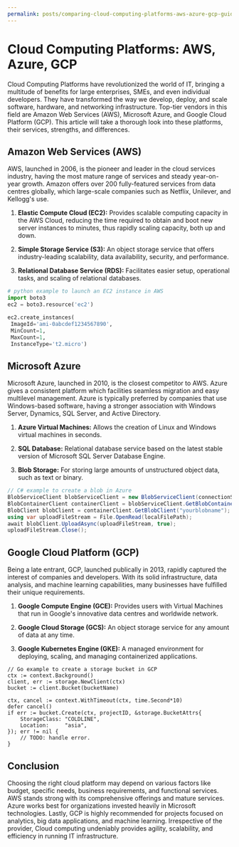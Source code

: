 ```yaml
---
permalink: posts/comparing-cloud-computing-platforms-aws-azure-gcp-guide
---
```


# Cloud Computing Platforms: AWS, Azure, GCP

Cloud Computing Platforms have revolutionized the world of IT, bringing a multitude of benefits for large enterprises, SMEs, and even individual developers. They have transformed the way we develop, deploy, and scale software, hardware, and networking infrastructure. Top-tier vendors in this field are Amazon Web Services (AWS), Microsoft Azure, and Google Cloud Platform (GCP). This article will take a thorough look into these platforms, their services, strengths, and differences.

## Amazon Web Services (AWS)

AWS, launched in 2006, is the pioneer and leader in the cloud services industry, having the most mature range of services and steady year-on-year growth. Amazon offers over 200 fully-featured services from data centres globally, which large-scale companies such as Netflix, Unilever, and Kellogg's use.

1. **Elastic Compute Cloud (EC2):** Provides scalable computing capacity in the AWS Cloud, reducing the time required to obtain and boot new server instances to minutes, thus rapidly scaling capacity, both up and down.

2. **Simple Storage Service (S3):** An object storage service that offers industry-leading scalability, data availability, security, and performance.

3. **Relational Database Service (RDS):** Facilitates easier setup, operational tasks, and scaling of relational databases.

```python
# python example to launch an EC2 instance in AWS
import boto3
ec2 = boto3.resource('ec2')

ec2.create_instances(
 ImageId='ami-0abcdef1234567890',
 MinCount=1,
 MaxCount=1,
 InstanceType='t2.micro')
```

## Microsoft Azure

Microsoft Azure, launched in 2010, is the closest competitor to AWS. Azure gives a consistent platform which facilities seamless migration and easy multilevel management. Azure is typically preferred by companies that use Windows-based software, having a stronger association with Windows Server, Dynamics, SQL Server, and Active Directory.

1. **Azure Virtual Machines:** Allows the creation of Linux and Windows virtual machines in seconds.
2. **SQL Database:** Relational database service based on the latest stable version of Microsoft SQL Server Database Engine.

3. **Blob Storage:** For storing large amounts of unstructured object data, such as text or binary.

```csharp
// C# example to create a blob in Azure
BlobServiceClient blobServiceClient = new BlobServiceClient(connectionString);
BlobContainerClient containerClient = blobServiceClient.GetBlobContainerClient("yourcontainername");
BlobClient blobClient = containerClient.GetBlobClient("yourblobname");
using var uploadFileStream = File.OpenRead(localFilePath);
await blobClient.UploadAsync(uploadFileStream, true);
uploadFileStream.Close();
```

## Google Cloud Platform (GCP)

Being a late entrant, GCP, launched publically in 2013, rapidly captured the interest of companies and developers. With its solid infrastructure, data analysis, and machine learning capabilities, many businesses have fulfilled their unique requirements.

1. **Google Compute Engine (GCE):** Provides users with Virtual Machines that run in Google's innovative data centres and worldwide network.

2. **Google Cloud Storage (GCS):** An object storage service for any amount of data at any time.

3. **Google Kubernetes Engine (GKE):** A managed environment for deploying, scaling, and managing containerized applications.

```golang
// Go example to create a storage bucket in GCP
ctx := context.Background()
client, err := storage.NewClient(ctx)
bucket := client.Bucket(bucketName)

ctx, cancel := context.WithTimeout(ctx, time.Second*10)
defer cancel()
if err := bucket.Create(ctx, projectID, &storage.BucketAttrs{
	StorageClass: "COLDLINE",
	Location:     "asia",
}); err != nil {
	// TODO: handle error.
}
```

## Conclusion

Choosing the right cloud platform may depend on various factors like budget, specific needs, business requirements, and functional services. AWS stands strong with its comprehensive offerings and mature services. Azure works best for organizations invested heavily in Microsoft technologies. Lastly, GCP is highly recommended for projects focused on analytics, big data applications, and machine learning. Irrespective of the provider, Cloud computing undeniably provides agility, scalability, and efficiency in running IT infrastructure.
